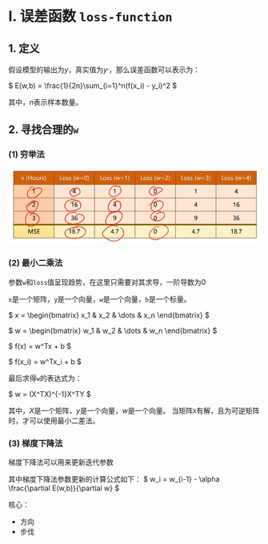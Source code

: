 # Ⅰ. 误差函数 `loss-function`

## 1. 定义

假设模型的输出为$y$，真实值为$y^,$，那么误差函数可以表示为：

$
E(w,b) = \frac{1}{2n}\sum_{i=1}^n(f(x_i) - y_i)^2
$

其中，$n$表示样本数量。

## 2. 寻找合理的`w`

### (1) 穷举法

![穷举法.png](../../../Notes/Pictures/穷举法.png)

### (2) 最小二乘法

参数`w`和`loss`值呈现趋势，在这里只需要对其求导，一阶导数为0

`x`是一个矩阵，`y`是一个向量，`w`是一个向量，`b`是一个标量。

$
x = \begin{bmatrix}
x_1 & x_2 & \dots & x_n
\end{bmatrix}
$

$
w = \begin{bmatrix}
w_1 & w_2 & \dots & w_n
\end{bmatrix}
$

$
f(x) = w^Tx + b
$

$
f(x_i) = w^Tx_i + b
$

最后求得`w`的表达式为：

$
w = (X^TX)^{-1}X^TY
$

其中，$X$是一个矩阵，$y$是一个向量，$w$是一个向量。
当矩阵`X`有解，且为可逆矩阵时，才可以使用最小二差法。

### (3) 梯度下降法

梯度下降法可以用来更新迭代参数

其中梯度下降法参数更新的计算公式如下：
$
w_i = w_{i-1} - \alpha \frac{\partial E(w,b)}{\partial w}
$

核心：

- 方向
- 步伐